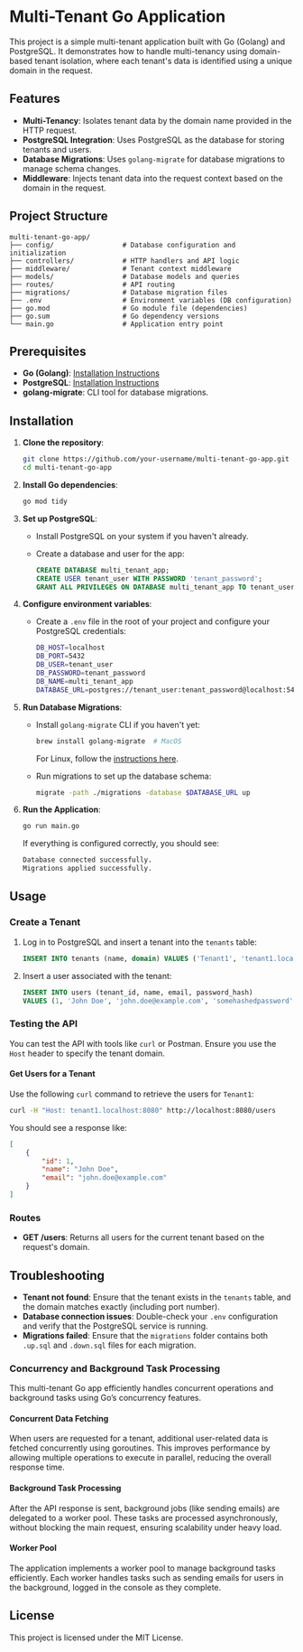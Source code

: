 
# Multi-Tenant Go Application

This project is a simple multi-tenant application built with Go (Golang) and PostgreSQL. It demonstrates how to handle multi-tenancy using domain-based tenant isolation, where each tenant's data is identified using a unique domain in the request.

## Features

- **Multi-Tenancy**: Isolates tenant data by the domain name provided in the HTTP request.
- **PostgreSQL Integration**: Uses PostgreSQL as the database for storing tenants and users.
- **Database Migrations**: Uses `golang-migrate` for database migrations to manage schema changes.
- **Middleware**: Injects tenant data into the request context based on the domain in the request.

## Project Structure

```
multi-tenant-go-app/
├── config/                 # Database configuration and initialization
├── controllers/            # HTTP handlers and API logic
├── middleware/             # Tenant context middleware
├── models/                 # Database models and queries
├── routes/                 # API routing
├── migrations/             # Database migration files
├── .env                    # Environment variables (DB configuration)
├── go.mod                  # Go module file (dependencies)
├── go.sum                  # Go dependency versions
└── main.go                 # Application entry point
```

## Prerequisites

- **Go (Golang)**: [Installation Instructions](https://golang.org/doc/install)
- **PostgreSQL**: [Installation Instructions](https://www.postgresql.org/download/)
- **golang-migrate**: CLI tool for database migrations.

## Installation

1. **Clone the repository**:

   ```bash
   git clone https://github.com/your-username/multi-tenant-go-app.git
   cd multi-tenant-go-app
   ```

2. **Install Go dependencies**:

   ```bash
   go mod tidy
   ```

3. **Set up PostgreSQL**:
   - Install PostgreSQL on your system if you haven't already.
   - Create a database and user for the app:

     ```sql
     CREATE DATABASE multi_tenant_app;
     CREATE USER tenant_user WITH PASSWORD 'tenant_password';
     GRANT ALL PRIVILEGES ON DATABASE multi_tenant_app TO tenant_user;
     ```

4. **Configure environment variables**:
   - Create a `.env` file in the root of your project and configure your PostgreSQL credentials:

     ```bash
     DB_HOST=localhost
     DB_PORT=5432
     DB_USER=tenant_user
     DB_PASSWORD=tenant_password
     DB_NAME=multi_tenant_app
     DATABASE_URL=postgres://tenant_user:tenant_password@localhost:5432/multi_tenant_app?sslmode=disable
     ```

5. **Run Database Migrations**:
   - Install `golang-migrate` CLI if you haven't yet:

     ```bash
     brew install golang-migrate  # MacOS
     ```

     For Linux, follow the [instructions here](https://github.com/golang-migrate/migrate#cli-usage).

   - Run migrations to set up the database schema:

     ```bash
     migrate -path ./migrations -database $DATABASE_URL up
     ```

6. **Run the Application**:

   ```bash
   go run main.go
   ```

   If everything is configured correctly, you should see:
   ```bash
   Database connected successfully.
   Migrations applied successfully.
   ```

## Usage

### Create a Tenant

1. Log in to PostgreSQL and insert a tenant into the `tenants` table:

   ```sql
   INSERT INTO tenants (name, domain) VALUES ('Tenant1', 'tenant1.localhost:8080');
   ```

2. Insert a user associated with the tenant:

   ```sql
   INSERT INTO users (tenant_id, name, email, password_hash) 
   VALUES (1, 'John Doe', 'john.doe@example.com', 'somehashedpassword');
   ```

### Testing the API

You can test the API with tools like `curl` or Postman. Ensure you use the `Host` header to specify the tenant domain.

#### Get Users for a Tenant

Use the following `curl` command to retrieve the users for `Tenant1`:

```bash
curl -H "Host: tenant1.localhost:8080" http://localhost:8080/users
```

You should see a response like:

```json
[
    {
        "id": 1,
        "name": "John Doe",
        "email": "john.doe@example.com"
    }
]
```

### Routes

- **GET /users**: Returns all users for the current tenant based on the request's domain.

## Troubleshooting

- **Tenant not found**: Ensure that the tenant exists in the `tenants` table, and the domain matches exactly (including port number).
- **Database connection issues**: Double-check your `.env` configuration and verify that the PostgreSQL service is running.
- **Migrations failed**: Ensure that the `migrations` folder contains both `.up.sql` and `.down.sql` files for each migration.


### Concurrency and Background Task Processing

This multi-tenant Go app efficiently handles concurrent operations and background tasks using Go’s concurrency features.

#### **Concurrent Data Fetching**
When users are requested for a tenant, additional user-related data is fetched concurrently using goroutines. This improves performance by allowing multiple operations to execute in parallel, reducing the overall response time.

#### **Background Task Processing**
After the API response is sent, background jobs (like sending emails) are delegated to a worker pool. These tasks are processed asynchronously, without blocking the main request, ensuring scalability under heavy load.

#### **Worker Pool**
The application implements a worker pool to manage background tasks efficiently. Each worker handles tasks such as sending emails for users in the background, logged in the console as they complete.




## License

This project is licensed under the MIT License.
